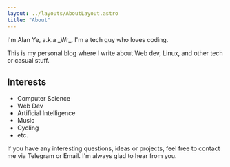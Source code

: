 ```yaml
---
layout: ../layouts/AboutLayout.astro
title: "About"
---
```


I'm Alan Ye, a.k.a \_Wr\_. I'm a tech guy who loves coding. 

This is my personal blog where I write about Web dev, Linux, and other tech or casual stuff.

## Interests

- Computer Science
- Web Dev
- Artificial Intelligence
- Music
- Cycling
- etc.

If you have any interesting questions, ideas or projects, feel free to contact me via Telegram or Email. 
I'm always glad to hear from you.